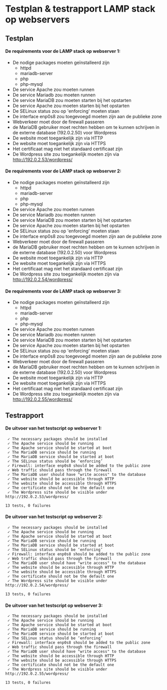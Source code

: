 # Testplan & testrapport LAMP stack op webservers

## Testplan
#### De requirements voor de LAMP stack op webserver 1:

- De nodige packages moeten geïnstalleerd zijn
	- httpd
	- mariadb-server
	- php
	- php-mysql
- De service Apache zou moeten runnen
- De service Mariadb zou moeten runnen
- De service MariaDB zou moeten starten bij het opstarten
- De service Apache zou moeten starten bij het opstarten
- De SELinux status zou op 'enforcing' moeten staan
- De interface enp0s8 zou toegevoegd moeten zijn aan de publieke zone
- Webverkeer moet door de firewall passeren
- de MariaDB gebruiker moet rechten hebben om te kunnen schrijven in de externe database (192.0.2.50) voor Wordpress
- De website moet toegankelijk zijn via HTTP
- De website moet toegankelijk zijn via HTTPS
- Het certificaat mag niet het standaard certificaat zijn
- De Wordpress site zou toegankelijk moeten zijn via http://192.0.2.53/wordpress/

#### De requirements voor de LAMP stack op webserver 2:

- De nodige packages moeten geïnstalleerd zijn
	- httpd
	- mariadb-server
	- php
	- php-mysql
- De service Apache zou moeten runnen
- De service Mariadb zou moeten runnen
- De service MariaDB zou moeten starten bij het opstarten
- De service Apache zou moeten starten bij het opstarten
- De SELinux status zou op 'enforcing' moeten staan
- De interface enp0s8 zou toegevoegd moeten zijn aan de publieke zone
- Webverkeer moet door de firewall passeren
- de MariaDB gebruiker moet rechten hebben om te kunnen schrijven in de externe database (192.0.2.50) voor Wordpress
- De website moet toegankelijk zijn via HTTP
- De website moet toegankelijk zijn via HTTPS
- Het certificaat mag niet het standaard certificaat zijn
- De Wordpress site zou toegankelijk moeten zijn via http://192.0.2.54/wordpress/

#### De requirements voor de LAMP stack op webserver 3:

- De nodige packages moeten geïnstalleerd zijn
	- httpd
	- mariadb-server
	- php
	- php-mysql
- De service Apache zou moeten runnen
- De service Mariadb zou moeten runnen
- De service MariaDB zou moeten starten bij het opstarten
- De service Apache zou moeten starten bij het opstarten
- De SELinux status zou op 'enforcing' moeten staan
- De interface enp0s8 zou toegevoegd moeten zijn aan de publieke zone
- Webverkeer moet door de firewall passeren
- de MariaDB gebruiker moet rechten hebben om te kunnen schrijven in de externe database (192.0.2.50) voor Wordpress
- De website moet toegankelijk zijn via HTTP
- De website moet toegankelijk zijn via HTTPS
- Het certificaat mag niet het standaard certificaat zijn
- De Wordpress site zou toegankelijk moeten zijn via http://192.0.2.55/wordpress/

## Testrapport
#### De uitvoer van het testscript op webserver 1:

```
 ✓ The necessary packages should be installed
 ✓ The Apache service should be running
 ✓ The Apache service should be started at boot
 ✓ The MariaDB service should be running
 ✓ The MariaDB service should be started at boot
 ✓ The SELinux status should be ‘enforcing’
 ✓ Firewall: interface enp0s8 should be added to the public zone
 ✓ Web traffic should pass through the firewall
 ✓ The MariaDB user should have "write access" to the database
 ✓ The website should be accessible through HTTP
 ✓ The website should be accessible through HTTPS
 ✓ The certificate should not be the default one
 ✓ The Wordpress site should be visible under http://192.0.2.53/wordpress/

13 tests, 0 failures
```

#### De uitvoer van het testscript op webserver 2:

```
 ✓ The necessary packages should be installed
 ✓ The Apache service should be running
 ✓ The Apache service should be started at boot
 ✓ The MariaDB service should be running
 ✓ The MariaDB service should be started at boot
 ✓ The SELinux status should be ‘enforcing’
 ✓ Firewall: interface enp0s8 should be added to the public zone
 ✓ Web traffic should pass through the firewall
 ✓ The MariaDB user should have "write access" to the database
 ✓ The website should be accessible through HTTP
 ✓ The website should be accessible through HTTPS
 ✓ The certificate should not be the default one
 ✓ The Wordpress site should be visible under http://192.0.2.54/wordpress/

13 tests, 0 failures
```

#### De uitvoer van het testscript op webserver 3:

```
 ✓ The necessary packages should be installed
 ✓ The Apache service should be running
 ✓ The Apache service should be started at boot
 ✓ The MariaDB service should be running
 ✓ The MariaDB service should be started at boot
 ✓ The SELinux status should be ‘enforcing’
 ✓ Firewall: interface enp0s8 should be added to the public zone
 ✓ Web traffic should pass through the firewall
 ✓ The MariaDB user should have "write access" to the database
 ✓ The website should be accessible through HTTP
 ✓ The website should be accessible through HTTPS
 ✓ The certificate should not be the default one
 ✓ The Wordpress site should be visible under http://192.0.2.55/wordpress/

13 tests, 0 failures
```



